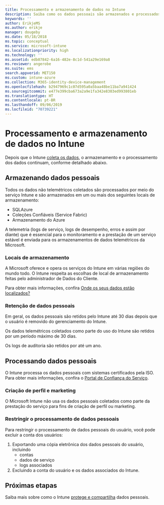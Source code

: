```yaml
---
title: Processamento e armazenamento de dados no Intune
description: Saiba como os dados pessoais são armazenados e processados no Intune.
keywords: ''
author: ErikjeMS
ms.author: erikje
manager: dougeby
ms.date: 05/18/2018
ms.topic: conceptual
ms.service: microsoft-intune
ms.localizationpriority: high
ms.technology: ''
ms.assetid: edb07842-6a16-482e-8c1d-541a29e169a8
ms.reviewer: angerobe
ms.suite: ems
search.appverid: MET150
ms.custom: intune-azure
ms.collection: M365-identity-device-management
ms.openlocfilehash: b2947969c1c07d595a0a5baa48be11ba7a941424
ms.sourcegitcommit: e477e399cba673a2a9e1fa342e8303ed993801eb
ms.translationtype: HT
ms.contentlocale: pt-BR
ms.lasthandoff: 09/06/2019
ms.locfileid: "70739221"
---
```

# <a name="data-storage-and-processing-in-intune"></a>Processamento e armazenamento de dados no Intune

Depois que o Intune [coleta os dados](privacy-data-collect.md), o armazenamento e o processamento dos dados continuam, conforme detalhado abaixo.

## <a name="storing-personal-data"></a>Armazenando dados pessoais

Todos os dados não telemétricos coletados são processados por meio do serviço Intune e são armazenados em um ou mais dos seguintes locais de armazenamento: 

- SQLAzure 
- Coleções Confiáveis (Service Fabric)  
- Armazenamento do Azure 

A telemetria (logs de serviço, logs de desempenho, erros e assim por diante) que é essencial para o monitoramento e a prestação de um serviço estável é enviada para os armazenamentos de dados telemétricos da Microsoft.

### <a name="storage-locations"></a>Locais de armazenamento

A Microsoft oferece e opera os serviços do Intune em várias regiões do mundo todo. O Intune respeita as escolhas de local de armazenamento feitas pelo administrador de Dados do Cliente.

Para obter mais informações, confira [Onde os seus dados estão localizados?](https://www.microsoft.com/trust-center/privacy/data-location)

### <a name="personal-data-retention"></a>Retenção de dados pessoais

Em geral, os dados pessoais são retidos pelo Intune até 30 dias depois que o usuário é removido do gerenciamento do Intune.

Os dados telemétricos coletados como parte do uso do Intune são retidos por um período máximo de 30 dias.

Os logs de auditoria são retidos por até um ano.

## <a name="processing-personal-data"></a>Processando dados pessoais

O Intune processa os dados pessoais com sistemas certificados pela ISO. Para obter mais informações, confira o [Portal de Confiança do Serviço](https://www.microsoft.com/en-us/TrustCenter/stp).

### <a name="profiling-and-marketing"></a>Criação de perfil e marketing

O Microsoft Intune não usa os dados pessoais coletados como parte da prestação do serviço para fins de criação de perfil ou marketing. 

### <a name="restrict-processing-of-personal-data"></a>Restringir o processamento de dados pessoais

Para restringir o processamento de dados pessoais do usuário, você pode excluir a conta dos usuários:
1. Exportando uma cópia eletrônica dos dados pessoais do usuário, incluindo
    - contas
    - dados de serviço
    - logs associados
2. Excluindo a conta do usuário e os dados associados do Intune.

## <a name="next-steps"></a>Próximas etapas

Saiba mais sobre como o Intune [protege e compartilha](privacy-data-secure-share.md) dados pessoais. 
